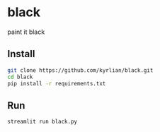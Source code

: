 # black
paint it black

## Install
```sh
git clone https://github.com/kyrlian/black.git
cd black
pip install -r requirements.txt
```

## Run
```sh
streamlit run black.py
```
